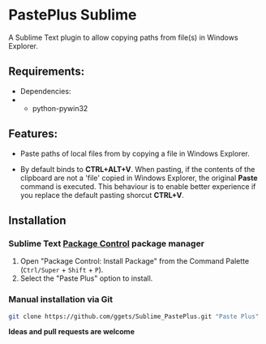 # PastePlus Sublime

  A Sublime Text plugin to allow copying paths from file(s) in Windows Explorer.


## Requirements:

* Dependencies:
* * python-pywin32

## Features:
* Paste paths of local files from by copying a file in Windows Explorer.

* By default binds to **CTRL+ALT+V**. When pasting, if the contents of the clipboard are not a 'file' copied in Windows Explorer, the original **Paste** command is executed. This behaviour is to enable better experience if you replace the default pasting shorcut **CTRL+V**.

## Installation

### Sublime Text [Package Control][] package manager

1. Open "Package Control: Install Package" from the Command Palette (`Ctrl/Super` + `Shift` + `P`).
2. Select the "Paste Plus" option to install.

[Package Control]: http://wbond.net/sublime_packages/package_control

### Manual installation via Git

```bash
git clone https://github.com/ggets/Sublime_PastePlus.git "Paste Plus"
```


**Ideas and pull requests are welcome**


